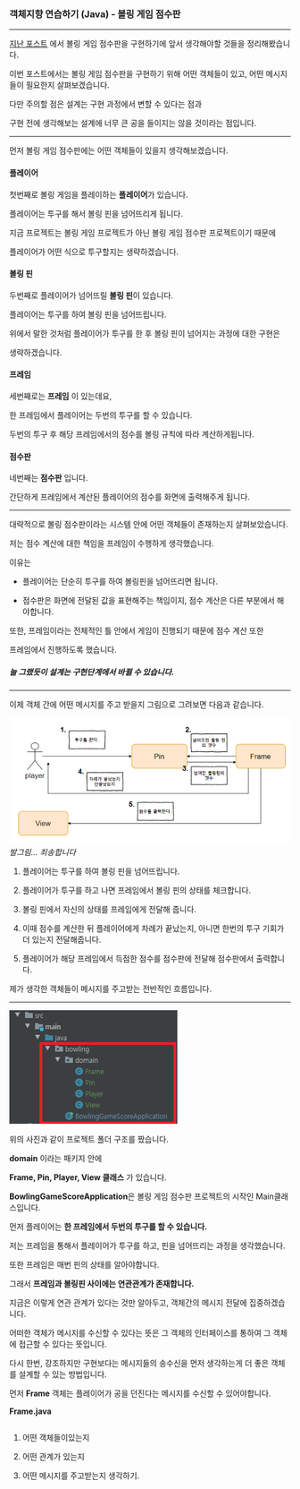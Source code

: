 ### 객체지향 연습하기 (Java) - 볼링 게임 점수판

---

[지난 포스트](https://pro-dev.tistory.com/50) 에서 볼링 게임 점수판을 구현하기에 앞서 생각해야할 것들을 정리해봤습니다.

이번 포스트에서는 볼링 게임 점수판을 구현하기 위해 어떤 객체들이 있고, 어떤 메시지들이 필요한지 살펴보겠습니다.

다만 주의할 점은 설계는 구현 과정에서 변할 수 있다는 점과

구현 전에 생각해보는 설계에 너무 큰 공을 들이지는 않을 것이라는 점입니다.

---

먼저 볼링 게임 점수판에는 어떤 객체들이 있을지 생각해보겠습니다.

#### 플레이어

첫번째로 볼링 게임을 플레이하는 **플레이어**가 있습니다.

플레이어는 투구를 해서 볼링 핀을 넘어뜨리게 됩니다.

지금 프로젝트는 볼링 게임 프로젝트가 아닌 볼링 게임 점수판 프로젝트이기 때문에

플레이어가 어떤 식으로 투구할지는 생략하겠습니다.

#### 볼링 핀 

두번째로 플레이어가 넘어뜨릴 **볼링 핀**이 있습니다.

플레이어는 투구를 하여 볼링 핀을 넘어뜨립니다.

위에서 말한 것처럼 플레이어가 투구를 한 후 볼링 핀이 넘어지는 과정에 대한 구현은 

생략하겠습니다.

#### 프레임

세번째로는 **프레임** 이 있는데요, 

한 프레임에서 플레이어는 두번의 투구를 할 수 있습니다.

두번의 투구 후 해당 프레임에서의 점수를 볼링 규칙에 따라 계산하게됩니다.

#### 점수판

네번째는 **점수판** 입니다.

간단하게 프레임에서 계산된 플레이어의 점수를 화면에 출력해주게 됩니다.

----

대략적으로 볼링 점수판이라는 시스템 안에 어떤 객체들이 존재하는지 살펴보았습니다.

저는 점수 계산에 대한 책임을 프레임이 수행하게 생각했습니다.

이유는 

* 플레이어는 단순히 투구를 하여 볼링핀을 넘어뜨리면 됩니다.

* 점수판은 화면에 전달된 값을 표현해주는 책임이지, 점수 계산은 다른 부분에서 해야합니다.

또한, 프레임이라는 전체적인 틀 안에서 게임이 진행되기 때문에 점수 계산 또한 

프레임에서 진행하도록 했습니다.

##### 늘 그랬듯이 설계는 구현단계에서 바뀔 수 있습니다.

----

이제 객체 간에 어떤 메시지를 주고 받을지 그림으로 그려보면 다음과 같습니다.

![oop Pic](images/oopPic.png)
_발그림... 죄송합니다_

1. 플레이어는 투구를 하여 볼링 핀을 넘어뜨립니다.

2. 플레이어가 투구를 하고 나면 프레임에서 볼링 핀의 상태를 체크합니다.

3. 볼링 핀에서 자신의 상태를 프레임에게 전달해 줍니다.

4. 이때 점수를 계산한 뒤 플레이어에게 차례가 끝났는지, 아니면 한번의 투구 기회가 더 있는지 전달해줍니다.

5. 플레이어가 해당 프레임에서 득점한 점수를 점수판에 전달해 점수판에서 출력합니다.

제가 생각한 객체들이 메시지를 주고받는 전반적인 흐름입니다.

---

![create prj](images/createproject.png)

위의 사진과 같이 프로젝트 폴더 구조를 짰습니다.

**domain** 이라는 패키지 안에 

**Frame, Pin, Player, View 클래스** 가 있습니다.

**BowlingGameScoreApplication**은 볼링 게임 점수판 프로젝트의 시작인 Main클래스입니다.

먼저 플레이어는 **한 프레임에서 두번의 투구를 할 수 있습니다.**

저는 프레임을 통해서 플레이어가 투구를 하고, 핀을 넘어뜨리는 과정을 생각했습니다.

또한 프레임은 매번 핀의 상태를 알아야합니다.

그래서 **프레임과 볼링핀 사이에는 연관관계가 존재합니다.**

지금은 이렇게 연관 관계가 있다는 것만 알아두고, 객체간의 메시지 전달에 집중하겠습니다.

어떠한 객체가 메시지를 수신할 수 있다는 뜻은 그 객체의 인터페이스를 통하여 그 객체에 접근할 수 있다는 뜻입니다.

다시 한번, 강조하지만 구현보다는 메시지들의 송수신을 먼저 생각하는게 더 좋은 객체를 설계할 수 있는 방법입니다.

먼저 **Frame** 객체는 플레이어가 공을 던진다는 메시지를 수신할 수 있어야합니다.

**Frame.java**
```java

```












1. 어떤 객체들이있는지

2. 어떤 관계가 있는지

3. 어떤 메시지를 주고받는지 생각하기.
